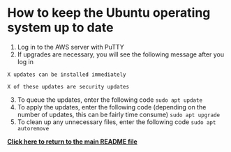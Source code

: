 # How to keep the Ubuntu operating system up to date

1. Log in to the AWS server with PuTTY
2. If upgrades are necessary, you will see the following message after you log in

`X updates can be installed immediately`

`X of these updates are security updates`

3. To queue the updates, enter the following code
`sudo apt update`
4. To apply the updates, enter the following code (depending on the number of updates, this can be fairly time consume)
`sudo apt upgrade`
5. To clean up any unnecessary files, enter the following code
`sudo apt autoremove`


[**Click here to return to the main README file**](/README.md)
